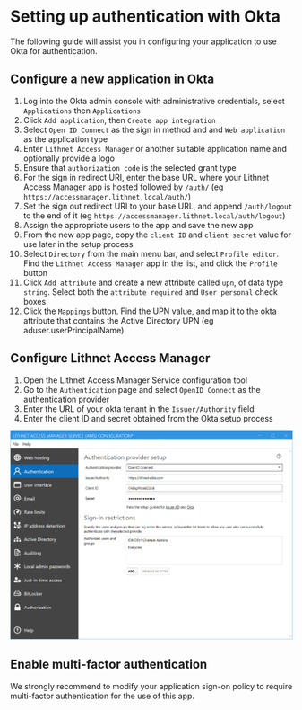 # Setting up authentication with Okta

The following guide will assist you in configuring your application to use Okta for authentication.

## Configure a new application in Okta

1. Log into the Okta admin console with administrative credentials, select `Applications` then `Applications`
2. Click `Add application`, then `Create app integration`
3. Select `Open ID Connect` as the sign in method and and `Web application` as the application type
4. Enter `Lithnet Access Manager` or another suitable application name and optionally provide a logo
5. Ensure that `authorization code` is the selected grant type
6. For the sign in redirect URI, enter the base URL where your Lithnet Access Manager app is hosted followed by `/auth/` (eg `https://accessmanager.lithnet.local/auth/`)
7. Set the sign out redirect URI to your base URL, and append `/auth/logout` to the end of it (eg `https://accessmanager.lithnet.local/auth/logout`)
8. Assign the appropriate users to the app and save the new app
9. From the new app page, copy the `client ID` and `client secret` value for use later in the setup process
10. Select `Directory` from the main menu bar, and select `Profile editor`. Find the `Lithnet Access Manager` app in the list, and click the `Profile` button
11. Click `Add attribute` and create a new attribute called `upn`, of data type `string`. Select both the `attribute required` and `User personal` check boxes
12. Click the `Mappings` button. Find the UPN value, and map it to the okta attribute that contains the Active Directory UPN (eg aduser.userPrincipalName)

## Configure Lithnet Access Manager

1. Open the Lithnet Access Manager Service configuration tool
2. Go to the `Authentication` page and select `OpenID Connect` as the authentication provider
3. Enter the URL of your okta tenant in the `Issuer/Authority` field
4. Enter the client ID and secret obtained from the Okta setup process

![!](../../.gitbook/assets/ui-page-authentication-oidc.png)

## Enable multi-factor authentication

We strongly recommend to modify your application sign-on policy to require multi-factor authentication for the use of this app.
